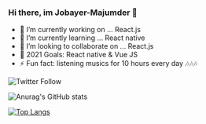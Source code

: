 ### Hi there, im Jobayer-Majumder 👋 


- 🔭 I’m currently working on ... React.js
- 🌱 I’m currently learning ... React native
- 👯 I’m looking to collaborate on ... React.js
- 🥅 2021 Goals: React native & Vue JS
- ⚡ Fun fact: listening musics for 10 hours every day 🎶🎶🎶





![Twitter Follow](https://img.shields.io/twitter/follow/JobayerMajumder?label=Follow%20Me&style=social)




![Anurag's GitHub stats](https://github-readme-stats.vercel.app/api?username=Jobayer-Majumder&show_icons=true&theme=radical)


[![Top Langs](https://github-readme-stats.vercel.app/api/top-langs/?username=Jobayer-Majumder&layout=compact)](https://github.com/anuraghazra/github-readme-stats)


<!-- ![](https://img.shields.io/badge/hi-hi-informational?style=flat&logo=&logoColor=white&color=2bbc8a) -->



